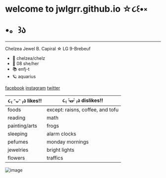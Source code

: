 # welcome to jwlgrr.github.io ☆૮꒰•༝ •。꒱ა 

-------------------------------------------------
Chelzea Jewel B. Capiral ☆  LG 9-Brebeuf 

- 💭 chelzea/chelz  
- 🎨 08 she/her 
- 📚 enfj-t 
- 🪐 aquarius 

[facebook](https://www.facebook.com/chelzea.jewel.5) [instagram](https://www.instagram.com/_chelzeacapiral) [twitter](https://www.twitter.com/_chelzeacapiral) 

| ૮₍ ᵔᴗᵔ ₎ა likes!! | ૮₍ ˃̵ࡇ˂̵ ₎ა dislikes!! |
| ----------- | ----------- |
| foods | except: raisns, coffee, and tofu  |
| reading | math | 
| painting/arts | frogs  |
| sleeping |  alarm clocks |
| pefumes | monday mornings  | 
| jewelries  |  bright lights | 
| flowers  |  traffics | 

![image](https://user-images.githubusercontent.com/122419116/212211603-2a7f03ac-f7b7-431b-b7ea-861a5b653c52.png)
